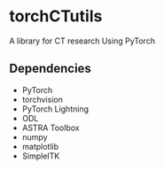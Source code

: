 # torchCTutils
A library for CT research Using PyTorch

## Dependencies
- PyTorch
- torchvision
- PyTorch Lightning
- ODL
- ASTRA Toolbox
- numpy
- matplotlib
- SimpleITK